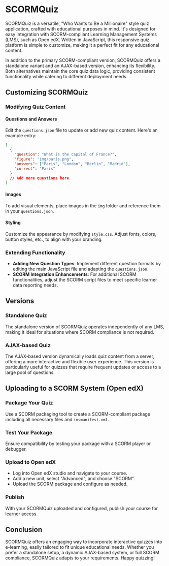 # SCORMQuiz

SCORMQuiz is a versatile, "Who Wants to Be a Millionaire" style quiz application, crafted with educational purposes in mind. It's designed for easy integration with SCORM-compliant Learning Management Systems (LMS), such as Open edX. Written in JavaScript, this responsive quiz platform is simple to customize, making it a perfect fit for any educational content. 

In addition to the primary SCORM-compliant version, SCORMQuiz offers a standalone variant and an AJAX-based version, enhancing its flexibility. Both alternatives maintain the core quiz data logic, providing consistent functionality while catering to different deployment needs.

## Customizing SCORMQuiz

### Modifying Quiz Content

#### Questions and Answers

Edit the `questions.json` file to update or add new quiz content. Here's an example entry:

```json
[
  {
    "question": "What is the capital of France?",
    "figure": "img/paris.png",
    "answers": ["Paris", "London", "Berlin", "Madrid"],
    "correct": "Paris"
  }
  // Add more questions here
]
```

#### Images

To add visual elements, place images in the `img` folder and reference them in your `questions.json`.

#### Styling

Customize the appearance by modifying `style.css`. Adjust fonts, colors, button styles, etc., to align with your branding.

### Extending Functionality

- **Adding New Question Types**: Implement different question formats by editing the main JavaScript file and adapting the `questions.json`.
- **SCORM Integration Enhancements**: For additional SCORM functionalities, adjust the SCORM script files to meet specific learner data reporting needs.

## Versions

### Standalone Quiz

The standalone version of SCORMQuiz operates independently of any LMS, making it ideal for situations where SCORM compliance is not required.

### AJAX-based Quiz

The AJAX-based version dynamically loads quiz content from a server, offering a more interactive and flexible user experience. This version is particularly useful for quizzes that require frequent updates or access to a large pool of questions.

## Uploading to a SCORM System (Open edX)

### Package Your Quiz

Use a SCORM packaging tool to create a SCORM-compliant package including all necessary files and `imsmanifest.xml`.

### Test Your Package

Ensure compatibility by testing your package with a SCORM player or debugger.

### Upload to Open edX

- Log into Open edX studio and navigate to your course.
- Add a new unit, select "Advanced", and choose "SCORM".
- Upload the SCORM package and configure as needed.

### Publish

With your SCORMQuiz uploaded and configured, publish your course for learner access.

## Conclusion

SCORMQuiz offers an engaging way to incorporate interactive quizzes into e-learning, easily tailored to fit unique educational needs. Whether you prefer a standalone setup, a dynamic AJAX-based system, or full SCORM compliance, SCORMQuiz adapts to your requirements. Happy quizzing!

